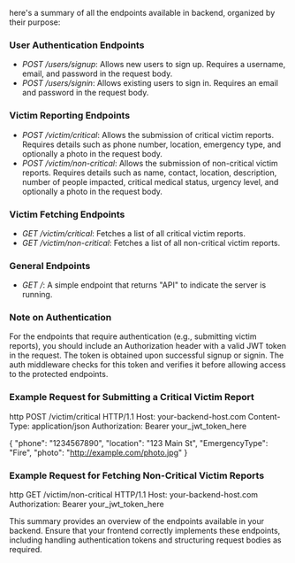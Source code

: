 here's a summary of all the endpoints available in  backend, organized by their purpose:

### User Authentication Endpoints

- *POST /users/signup*: Allows new users to sign up. Requires a username, email, and password in the request body.
- *POST /users/signin*: Allows existing users to sign in. Requires an email and password in the request body.

### Victim Reporting Endpoints

- *POST /victim/critical*: Allows the submission of critical victim reports. Requires details such as phone number, location, emergency type, and optionally a photo in the request body.
- *POST /victim/non-critical*: Allows the submission of non-critical victim reports. Requires details such as name, contact, location, description, number of people impacted, critical medical status, urgency level, and optionally a photo in the request body.

### Victim Fetching Endpoints

- *GET /victim/critical*: Fetches a list of all critical victim reports.
- *GET /victim/non-critical*: Fetches a list of all non-critical victim reports.

### General Endpoints

- *GET /*: A simple endpoint that returns "API" to indicate the server is running.

### Note on Authentication

For the endpoints that require authentication (e.g., submitting victim reports), you should include an Authorization header with a valid JWT token in the request. The token is obtained upon successful signup or signin. The auth middleware checks for this token and verifies it before allowing access to the protected endpoints.

### Example Request for Submitting a Critical Victim Report

http
POST /victim/critical HTTP/1.1
Host: your-backend-host.com
Content-Type: application/json
Authorization: Bearer your_jwt_token_here

{
    "phone": "1234567890",
    "location": "123 Main St",
    "EmergencyType": "Fire",
    "photo": "http://example.com/photo.jpg"
}


### Example Request for Fetching Non-Critical Victim Reports

http
GET /victim/non-critical HTTP/1.1
Host: your-backend-host.com
Authorization: Bearer your_jwt_token_here


This summary provides an overview of the endpoints available in your backend. Ensure that your frontend correctly implements these endpoints, including handling authentication tokens and structuring request bodies as required.